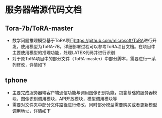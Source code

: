 # 服务器端源代码文档
## Tora-7b/ToRA-master
- 数学问题推理模型基于ToRA项目<https://github.com/microsoft/ToRA>进行开发，使用模型为ToRA-7B，详细部署过程可以参考ToRA项目文档。在项目中主要使用模型的推理功能，处理LATEX代码并进行识别
- 对于原ToRA项目中的部分文件（ToRA-master）中部分脚本，需要进行一系列修改，详情如下

## tphone
- 主要完成服务器端客户端通信功能与调用图像识别功能，包含基础的服务器模块，图像识别调用模块，API开放模块，模型调用模块等
- 需要对文件夹中部分文件路径进行修改，同时部分模型需要购买或者更新模型调用地址，详情如下
